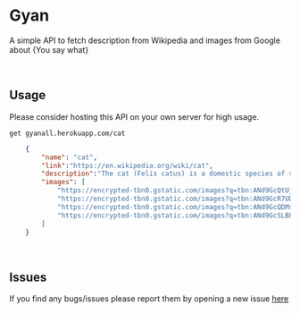 # Gyan

A simple API to fetch description from Wikipedia and images from Google about {You say what}

<br />

## Usage
Please consider hosting this API on your own server for high usage.


`get gyanall.herokuapp.com/cat`
```json
    {
        "name": "cat",
        "link":"https://en.wikipedia.org/wiki/cat",
        "description":"The cat (Felis catus) is a domestic species of small carnivorous mammal. It is the only domesticated species in the family Felidae and is often referred to as the domestic cat to distinguish it from the...", 
        "images": [
            "https://encrypted-tbn0.gstatic.com/images?q=tbn:ANd9GcQtUjizJshX52X_qhGXsa2rIVOnGlRtXhBqnNPMB2JSn_ibAnT0s9aWUeAbfjE\u0026s",
            "https://encrypted-tbn0.gstatic.com/images?q=tbn:ANd9GcR7UDPBCebpUM7tMLJEJwrU_6DW6OBmLaLBVSmWM8YXq7ChWw2fPbR4ZrKEiA\u0026s",
            "https://encrypted-tbn0.gstatic.com/images?q=tbn:ANd9GcQDMskdkM6NS4oWAlHkAQ2giiArqn9evNFoTp2ExtsB321P8Db83BIT45cgfjI\u0026s",
            "https://encrypted-tbn0.gstatic.com/images?q=tbn:ANd9GcSLB8lwPF4UIM4Ck4ZdvI3qwYCX9InrEGdmqbcaQOac4CdOr4QZMDHWWFKjwNA\u0026s"
        ]
    }
```

<br />

## Issues
If you find any bugs/issues please report them by opening a new issue [here](https://github.com/sarthakpranesh/Gyan/issues)
